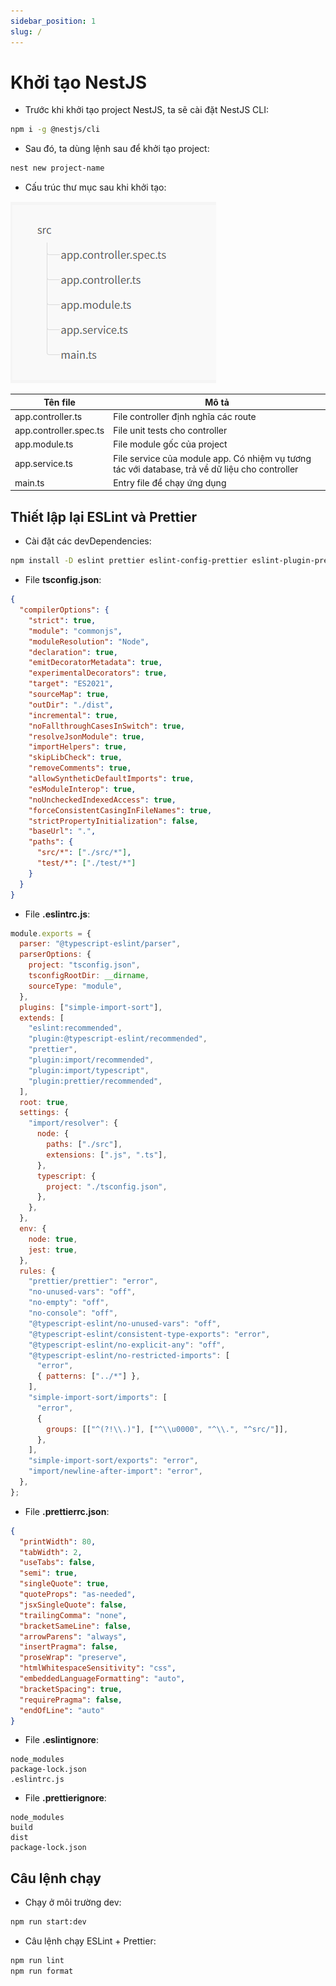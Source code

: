 ```yaml
---
sidebar_position: 1
slug: /
---
```


# Khởi tạo NestJS

- Trước khi khởi tạo project NestJS, ta sẽ cài đặt NestJS CLI:

```bash
npm i -g @nestjs/cli
```

- Sau đó, ta dùng lệnh sau để khởi tạo project:

```bash
nest new project-name
```

- Cấu trúc thư mục sau khi khởi tạo:

![1718265085832](image/nestjs-init/1718265085832.png)

| Tên file               | Mô tả                                                                                          |
| ---------------------- | ---------------------------------------------------------------------------------------------- |
| app.controller.ts      | File controller định nghĩa các route                                                           |
| app.controller.spec.ts | File unit tests cho controller                                                                 |
| app.module.ts          | File module gốc của project                                                                    |
| app.service.ts         | File service của module app. Có nhiệm vụ tương tác với database, trả về dữ liệu cho controller |
| main.ts                | Entry file để chạy ứng dụng                                                                    |

## Thiết lập lại ESLint và Prettier

- Cài đặt các devDependencies:

```bash
npm install -D eslint prettier eslint-config-prettier eslint-plugin-prettier @typescript-eslint/parser @typescript-eslint/eslint-plugin eslint-plugin-import eslint-import-resolver-typescript eslint-plugin-simple-import-sort
```

- File **tsconfig.json**:

```json
{
  "compilerOptions": {
    "strict": true,
    "module": "commonjs",
    "moduleResolution": "Node",
    "declaration": true,
    "emitDecoratorMetadata": true,
    "experimentalDecorators": true,
    "target": "ES2021",
    "sourceMap": true,
    "outDir": "./dist",
    "incremental": true,
    "noFallthroughCasesInSwitch": true,
    "resolveJsonModule": true,
    "importHelpers": true,
    "skipLibCheck": true,
    "removeComments": true,
    "allowSyntheticDefaultImports": true,
    "esModuleInterop": true,
    "noUncheckedIndexedAccess": true,
    "forceConsistentCasingInFileNames": true,
    "strictPropertyInitialization": false,
    "baseUrl": ".",
    "paths": {
      "src/*": ["./src/*"],
      "test/*": ["./test/*"]
    }
  }
}
```

- File **.eslintrc.js**:

```js
module.exports = {
  parser: "@typescript-eslint/parser",
  parserOptions: {
    project: "tsconfig.json",
    tsconfigRootDir: __dirname,
    sourceType: "module",
  },
  plugins: ["simple-import-sort"],
  extends: [
    "eslint:recommended",
    "plugin:@typescript-eslint/recommended",
    "prettier",
    "plugin:import/recommended",
    "plugin:import/typescript",
    "plugin:prettier/recommended",
  ],
  root: true,
  settings: {
    "import/resolver": {
      node: {
        paths: ["./src"],
        extensions: [".js", ".ts"],
      },
      typescript: {
        project: "./tsconfig.json",
      },
    },
  },
  env: {
    node: true,
    jest: true,
  },
  rules: {
    "prettier/prettier": "error",
    "no-unused-vars": "off",
    "no-empty": "off",
    "no-console": "off",
    "@typescript-eslint/no-unused-vars": "off",
    "@typescript-eslint/consistent-type-exports": "error",
    "@typescript-eslint/no-explicit-any": "off",
    "@typescript-eslint/no-restricted-imports": [
      "error",
      { patterns: ["../*"] },
    ],
    "simple-import-sort/imports": [
      "error",
      {
        groups: [["^(?!\\.)"], ["^\\u0000", "^\\.", "^src/"]],
      },
    ],
    "simple-import-sort/exports": "error",
    "import/newline-after-import": "error",
  },
};
```

- File **.prettierrc.json**:

```json
{
  "printWidth": 80,
  "tabWidth": 2,
  "useTabs": false,
  "semi": true,
  "singleQuote": true,
  "quoteProps": "as-needed",
  "jsxSingleQuote": false,
  "trailingComma": "none",
  "bracketSameLine": false,
  "arrowParens": "always",
  "insertPragma": false,
  "proseWrap": "preserve",
  "htmlWhitespaceSensitivity": "css",
  "embeddedLanguageFormatting": "auto",
  "bracketSpacing": true,
  "requirePragma": false,
  "endOfLine": "auto"
}
```

- File **.eslintignore**:

```plaintext
node_modules
package-lock.json
.eslintrc.js
```

- File **.prettierignore**:

```plaintext
node_modules
build
dist
package-lock.json
```

## Câu lệnh chạy

- Chạy ở môi trường dev:

```bash
npm run start:dev
```

- Câu lệnh chạy ESLint + Prettier:

```bash
npm run lint
npm run format
```
